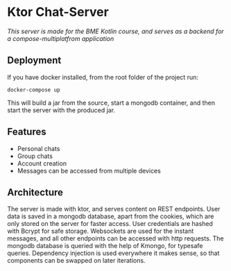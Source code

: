 # Ktor Chat-Server

_This server is made for the BME Kotlin course, and serves as a backend for a compose-multiplatfrom application_

## Deployment

If you have docker installed, from the root folder of the project run:
```
docker-compose up
```
This will build a jar from the source, start a mongodb container, and then start the server with the produced jar.

## Features

- Personal chats
- Group chats
- Account creation
- Messages can be accessed from multiple devices

## Architecture

The server is made with ktor, and serves content on REST endpoints.
User data is saved in a mongodb database, apart from the cookies, which are only stored on
the server for faster access. User credentials are hashed with Bcrypt for safe storage.
Websockets are used for the instant messages, and all other endpoints can be accessed with http requests.
The mongodb database is queried with the help of Kmongo, for typesafe queries.
Dependency injection is used everywhere it makes sense, so that components can be swapped on later iterations.
